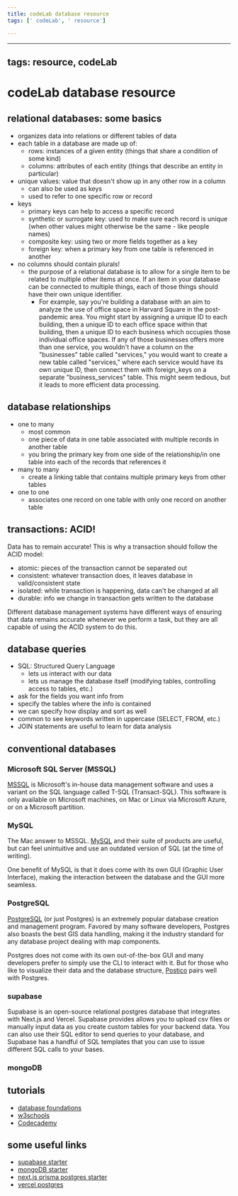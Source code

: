 ```yaml
---
title: codeLab database resource
tags: [' codeLab', ' resource']

---
```


---
tags: resource, codeLab
---
# codeLab database resource

## relational databases: some basics
* organizes data into relations or different tables of data
* each table in a database are made up of:
    * rows: instances of a given entity (things that share a condition of some kind)
    * columns: attributes of each entity (things that describe an entity in particular)
* unique values: value that doesn't show up in any other row in a column
    * can also be used as keys
    * used to refer to one specific row or record
* keys
    * primary keys can help to access a specific record 
    * synthetic or surrogate key: used to make sure each record is unique (when other values might otherwise be the same - like people names)
    * composite key: using two or more fields together as a key
    * foreign key: when a primary key from one table is referenced in another
* no columns should contain plurals! 
    * the purpose of a relational database is to allow for a single item to be related to multiple other items at once. If an item in your database can be connected to multiple things, each of those things should have their own unique identifier. 
        * For example, say you're building a database with an aim to analyze the use of office space in Harvard Square in the post-pandemic area. You might start by assigning a unique ID to each building, then a unique ID to each office space within that building, then a unique ID to each business which occupies those individual office spaces. If any of those businesses offers more than one service, you wouldn't have a column on the "businesses" table called "services," you would want to create a new table called "services," where each service would have its own unique ID, then connect them with foreign_keys on a separate "business_services" table. This might seem tedious, but it leads to more efficient data processing. 

## database relationships
* one to many
    * most common
    * one piece of data in one table associated with multiple records in another table
    * you bring the primary key from one side of the relationship/in one table into each of the records that references it
* many to many
    * create a linking table that contains multiple primary keys from other tables
* one to one
    * associates one record on one table with only one record on another table

## transactions: ACID!
Data has to remain accurate! This is why a transaction should follow the ACID model:
* atomic: pieces of the transaction cannot be separated out
* consistent: whatever transaction does, it leaves database in valid/consistent state
* isolated: while transaction is happening, data can't be changed at all
* durable: info we change in transaction gets written to the database
 
Different database management systems have different ways of ensuring that data remains accurate whenever we perform a task, but they are all capable of using the ACID system to do this.

## database queries
* SQL: Structured Query Language
    * lets us interact with our data
    * lets us manage the database itself (modifying tables, controlling access to tables, etc.)
* ask for the fields you want info from
* specify the tables where the info is contained
* we can specify how display and sort as well
* common to see keywords written in uppercase (SELECT, FROM, etc.)
* JOIN statements are useful to learn for data analysis

## conventional databases

### Microsoft SQL Server (MSSQL)
[MSSQL](https://www.microsoft.com/en-us/sql-server) is Microsoft's in-house data management software and uses a variant on the SQL language called T-SQL (Transact-SQL). This software is only available on Microsoft machines, on Mac or Linux via Microsoft Azure, or on a Microsoft partition. 

### MySQL 
The Mac answer to MSSQL. [MySQL](https://www.mysql.com/) and their suite of products are useful, but can feel unintuitive and use an outdated version of SQL (at the time of writing).

One benefit of MySQL is that it does come with its own GUI (Graphic User Interface), making the interaction between the database and the GUI more seamless. 

### PostgreSQL
[PostgreSQL](https:/www.postgresql.org/about/) (or just Postgres) is an extremely popular database creation and management program. Favored by many software developers, Postgres also boasts the best GIS data handling, making it the industry standard for any database project dealing with map components. 

Postgres does not come with its own out-of-the-box GUI and many developers prefer to simply use the CLI to interact with it. But for those who like to visualize their data and the database structure, [Postico](https://eggerapps.at/postico2/) pairs well with Postgres.

### supabase
Supabase is an open-source relational postgres database that integrates with Next.js and Vercel. Supabase provides allows you to upload csv files or manually input data as you create custom tables for your backend data. You can also use their SQL editor to send queries to your database, and Supabase has a handful of SQL templates that you can use to issue different SQL calls to your bases. 

### mongoDB

## tutorials

* [database foundations](https://www.lynda.com/SQL-tutorials/Programming-Foundations-Databases/784293-2.html)
* [w3schools](https://www.w3schools.com/sql/default.asp)
* [Codecademy](https://www.codecademy.com/)

## some useful links
* [supabase starter](https://vercel.com/templates/next.js/supabase)
* [mongoDB starter](https://vercel.com/templates/next.js/mongodb-starter)
* [next.js prisma postgres starter](https://vercel.com/templates/next.js/prisma-postgres-auth-starter)
* [vercel postgres](https://vercel.com/docs/storage/vercel-postgres)